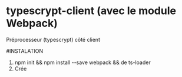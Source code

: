 # typescrypt-client (avec le module Webpack)
Préprocesseur (typescrypt) côté client

#INSTALATION
1. npm init && npm install --save webpack && de ts-loader
2. Crée 